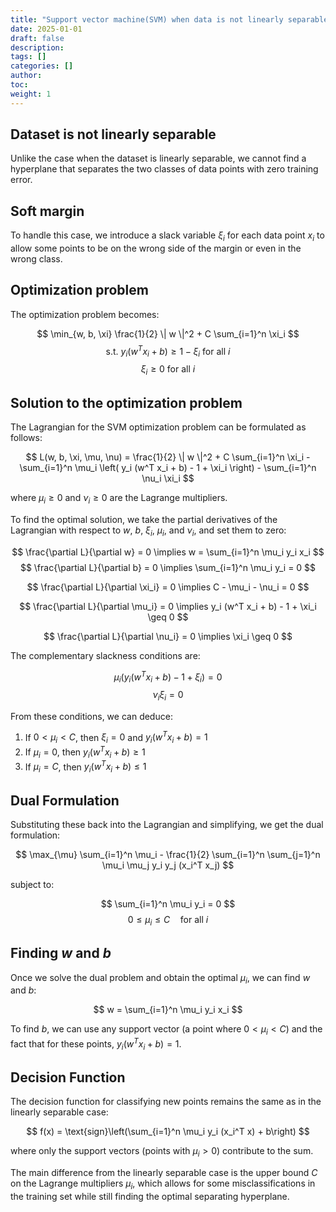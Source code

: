 ```yaml
---
title: "Support vector machine(SVM) when data is not linearly separable"
date: 2025-01-01
draft: false
description:
tags: []
categories: []
author:
toc:
weight: 1
---
```


## Dataset is not linearly separable
Unlike the case when the dataset is linearly separable, we cannot find a hyperplane that separates the two classes of data points with zero training error.

## Soft margin

To handle this case, we introduce a slack variable $\xi_i$ for each data point $x_i$ to allow some points to be on the wrong side of the margin or even in the wrong class.

## Optimization problem

The optimization problem becomes:

$$ \min_{w, b, \xi} \frac{1}{2} \| w \|^2 + C \sum_{i=1}^n \xi_i $$
$$ \text{s.t. } y_i (w^T x_i + b) \geq 1 - \xi_i \text{ for all } i $$
$$ \xi_i \geq 0 \text{ for all } i $$



## Solution to the optimization problem

The Lagrangian for the SVM optimization problem can be formulated as follows:

$$ L(w, b, \xi, \mu, \nu) = \frac{1}{2} \| w \|^2 + C \sum_{i=1}^n \xi_i - \sum_{i=1}^n \mu_i \left( y_i (w^T x_i + b) - 1 + \xi_i \right) - \sum_{i=1}^n \nu_i \xi_i $$

where $\mu_i \geq 0$ and $\nu_i \geq 0$ are the Lagrange multipliers.

To find the optimal solution, we take the partial derivatives of the Lagrangian with respect to $w$, $b$, $\xi_i$, $\mu_i$, and $\nu_i$, and set them to zero:

$$ \frac{\partial L}{\partial w} = 0 \implies w = \sum_{i=1}^n \mu_i y_i x_i $$
$$ \frac{\partial L}{\partial b} = 0 \implies \sum_{i=1}^n \mu_i y_i = 0 $$

$$ \frac{\partial L}{\partial \xi_i} = 0 \implies C - \mu_i - \nu_i = 0 $$

$$ \frac{\partial L}{\partial \mu_i} = 0 \implies y_i (w^T x_i + b) - 1 + \xi_i \geq 0 $$

$$ \frac{\partial L}{\partial \nu_i} = 0 \implies \xi_i \geq 0 $$

The complementary slackness conditions are:

$$ \mu_i (y_i (w^T x_i + b) - 1 + \xi_i) = 0 $$
$$ \nu_i \xi_i = 0 $$

From these conditions, we can deduce:

1. If $0 < \mu_i < C$, then $\xi_i = 0$ and $y_i (w^T x_i + b) = 1$
2. If $\mu_i = 0$, then $y_i (w^T x_i + b) \geq 1$
3. If $\mu_i = C$, then $y_i (w^T x_i + b) \leq 1$

## Dual Formulation

Substituting these back into the Lagrangian and simplifying, we get the dual formulation:

$$ \max_{\mu} \sum_{i=1}^n \mu_i - \frac{1}{2} \sum_{i=1}^n \sum_{j=1}^n \mu_i \mu_j y_i y_j (x_i^T x_j) $$

subject to:

$$ \sum_{i=1}^n \mu_i y_i = 0 $$
$$ 0 \leq \mu_i \leq C \quad \text{for all } i $$

## Finding $w$ and $b$

Once we solve the dual problem and obtain the optimal $\mu_i$, we can find $w$ and $b$:

$$ w = \sum_{i=1}^n \mu_i y_i x_i $$

To find $b$, we can use any support vector (a point where $0 < \mu_i < C$) and the fact that for these points, $y_i(w^T x_i + b) = 1$.

## Decision Function

The decision function for classifying new points remains the same as in the linearly separable case:

$$ f(x) = \text{sign}\left(\sum_{i=1}^n \mu_i y_i (x_i^T x) + b\right) $$

where only the support vectors (points with $\mu_i > 0$) contribute to the sum.

The main difference from the linearly separable case is the upper bound $C$ on the Lagrange multipliers $\mu_i$, which allows for some misclassifications in the training set while still finding the optimal separating hyperplane.



